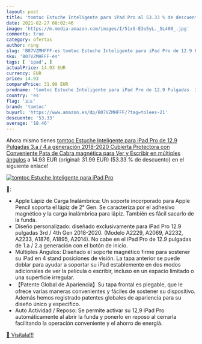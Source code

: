 ```yaml
---
layout: post
title: 'tomtoc Estuche Inteligente para iPad Pro al 53.33 % de descuento'
date: 2021-02-27 08:02:46
image: 'https://m.media-amazon.com/images/I/51xS-E3o5yL._SL400_.jpg'
comments: true
category: ofertas
author: ring
slug: 'B07VZMHFFF-es tomtoc Estuche Inteligente para iPad Pro de 12.9 Pulgadas...'
sku: 'B07VZMHFFF-es'
tags: [ 'ipad', ]
actualPrice: 14.93 EUR
currency: EUR
price: 14.93
comparePrice: 31.99 EUR
prodname: 'tomtoc Estuche Inteligente para iPad Pro de 12.9 Pulgadas  3.a / 4.a generación  2018-2020  Cubierta Protectora con Conveniente Pata de Cabra magnética para Ver y Escribir en múltiples ángulos'
country: 'es'
flag: '🇪🇸'
brand: 'tomtoc'
buyurl: 'https://www.amazon.es/dp/B07VZMHFFF/?tag=tolees-21'
descuento: '53.33'
average: '18.46'
---
```


Ahora mismo tienes [tomtoc Estuche Inteligente para iPad Pro de 12.9 Pulgadas  3.a / 4.a generación  2018-2020  Cubierta Protectora con Conveniente Pata de Cabra magnética para Ver y Escribir en múltiples ángulos](https://www.amazon.es/dp/B07VZMHFFF/?tag=tolees-21) a 14.93 EUR (original: 31.99 EUR) (53.33 %  de descuento) en el siguiente enlace!

[![tomtoc Estuche Inteligente para iPad Pro](https://m.media-amazon.com/images/I/51xS-E3o5yL._SL400_.jpg)](https://www.amazon.es/dp/B07VZMHFFF/?tag=tolees-21)

🔎:

- Apple Lápiz de Carga Inalámbrica: Un soporte incorporado para Apple Pencil soporta el lápiz de 2° Gen. Se caracteriza por el adhesivo magnético y la carga inalámbrica para lápiz. También es fácil sacarlo de la funda.
- Diseño personalizado: diseñado exclusivamente para iPad Pro 12.9 pulgadas 3rd / 4th Gen 2018-2020. (Modelo A2229, A2069, A2232, A2233, A1876, A1895, A2014). No cabe en el iPad Pro de 12.9 pulgadas de 1.a / 2.a generación con el botón de inicio.
- Múltiples Ángulos: Diseñado el soporte magnético firme para sostener su iPad en 4 stand posiciones de visión. La tapa anterior se puede doblar para ayudar a soportar su iPad establemente en dos modos adicionales de ver la película o escribir, incluso en un espacio limitado o una superficie irregular.
- 【Patente Global de Apariencia】Su tapa frontal es plegable, que le ofrece varias maneras convenientes y fáciles de sostener su dispositivo. Además hemos registrado patentes globales de apariencia para su diseño único y específico.
- Auto Actividad / Reposo: Se permite activar su 12,9 iPad Pro automáticamente al abrir la funda y ponerlo en reposo al cerrarla facilitando la operación conveniente y el ahorro de energíá.

[🛒 Visítala!!!](https://www.amazon.es/dp/B07VZMHFFF/?tag=tolees-21)
